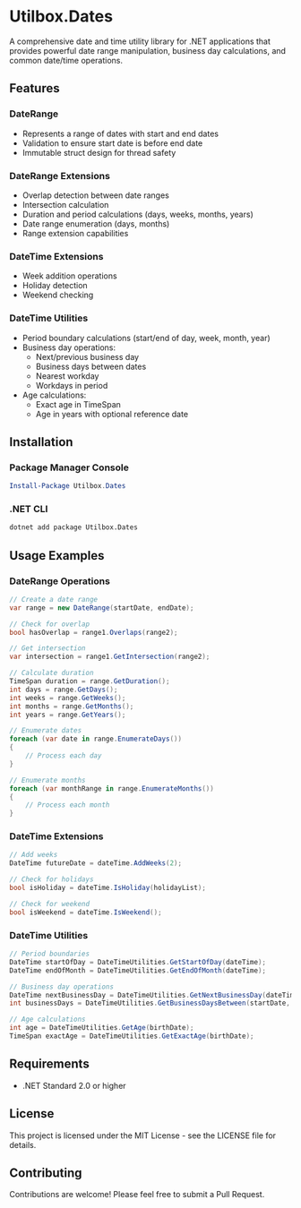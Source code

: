 # Utilbox.Dates

A comprehensive date and time utility library for .NET applications that provides powerful date range manipulation, business day calculations, and common date/time operations.

## Features

### DateRange

- Represents a range of dates with start and end dates
- Validation to ensure start date is before end date
- Immutable struct design for thread safety

### DateRange Extensions

- Overlap detection between date ranges
- Intersection calculation
- Duration and period calculations (days, weeks, months, years)
- Date range enumeration (days, months)
- Range extension capabilities

### DateTime Extensions

- Week addition operations
- Holiday detection
- Weekend checking

### DateTime Utilities

- Period boundary calculations (start/end of day, week, month, year)
- Business day operations:
  - Next/previous business day
  - Business days between dates
  - Nearest workday
  - Workdays in period
- Age calculations:
  - Exact age in TimeSpan
  - Age in years with optional reference date

## Installation

### Package Manager Console

```powershell
Install-Package Utilbox.Dates
```

### .NET CLI

```bash
dotnet add package Utilbox.Dates
```

## Usage Examples

### DateRange Operations

```csharp
// Create a date range
var range = new DateRange(startDate, endDate);

// Check for overlap
bool hasOverlap = range1.Overlaps(range2);

// Get intersection
var intersection = range1.GetIntersection(range2);

// Calculate duration
TimeSpan duration = range.GetDuration();
int days = range.GetDays();
int weeks = range.GetWeeks();
int months = range.GetMonths();
int years = range.GetYears();

// Enumerate dates
foreach (var date in range.EnumerateDays())
{
    // Process each day
}

// Enumerate months
foreach (var monthRange in range.EnumerateMonths())
{
    // Process each month
}
```

### DateTime Extensions

```csharp
// Add weeks
DateTime futureDate = dateTime.AddWeeks(2);

// Check for holidays
bool isHoliday = dateTime.IsHoliday(holidayList);

// Check for weekend
bool isWeekend = dateTime.IsWeekend();
```

### DateTime Utilities

```csharp
// Period boundaries
DateTime startOfDay = DateTimeUtilities.GetStartOfDay(dateTime);
DateTime endOfMonth = DateTimeUtilities.GetEndOfMonth(dateTime);

// Business day operations
DateTime nextBusinessDay = DateTimeUtilities.GetNextBusinessDay(dateTime);
int businessDays = DateTimeUtilities.GetBusinessDaysBetween(startDate, endDate);

// Age calculations
int age = DateTimeUtilities.GetAge(birthDate);
TimeSpan exactAge = DateTimeUtilities.GetExactAge(birthDate);
```

## Requirements

- .NET Standard 2.0 or higher

## License

This project is licensed under the MIT License - see the LICENSE file for details.

## Contributing

Contributions are welcome! Please feel free to submit a Pull Request.
